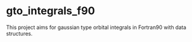 # gto_integrals_f90
This project aims for gaussian type orbital integrals in Fortran90 with data structures.
